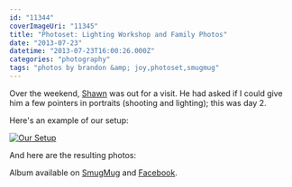 ```yaml
---
id: "11344"
coverImageUri: "11345"
title: "Photoset: Lighting Workshop and Family Photos"
date: "2013-07-23"
datetime: "2013-07-23T16:00:26.000Z"
categories: "photography"
tags: "photos by brandon &amp; joy,photoset,smugmug"
---
```


Over the weekend, [Shawn](http://www.obishawn.com/ "Obishawn") was out for a visit. He had asked if I could give him a few pointers in portraits (shooting and lighting); this was day 2.

Here's an example of our setup:

[![Our Setup](http://assets.brandonmartinez.com/brandonmartinez/2013/07/994243_10151715510997381_905724293_n.jpg)](http://assets.brandonmartinez.com/brandonmartinez/2013/07/994243_10151715510997381_905724293_n.jpg)

And here are the resulting photos:

Album available on [SmugMug](http://bmtn.us/15EWYT8 "20130721 - Lighting Workshop and Family Photos | SmugMug") and [Facebook](http://bmtn.us/15EX7FW "20130721 - Lighting Workshop and Family Photos | Facebook").
